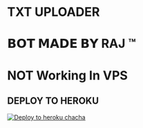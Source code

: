 # TXT UPLOADER

# 𝗕𝗢𝗧 𝗠𝗔𝗗𝗘 𝗕𝗬 RAJ ™
# NOT Working In VPS


## DEPLOY TO HEROKU


[![Deploy to heroku chacha](https://www.herokucdn.com/deploy/button.svg)](https://dashboard.heroku.com/new?template=https://github.com/hemendrasahu67/Pay-bot9-raj/tree/main)
